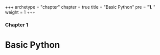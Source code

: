 +++
archetype = "chapter"
chapter = true
title = "Basic Python"
pre = "<b>1. </b>"
weight = 1
+++

### Chapter 1

# Basic Python